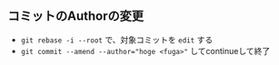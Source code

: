 ## コミットのAuthorの変更

- `git rebase -i --root` で、対象コミットを `edit` する
- `git commit --amend --author="hoge <fuga>"` してcontinueして終了
